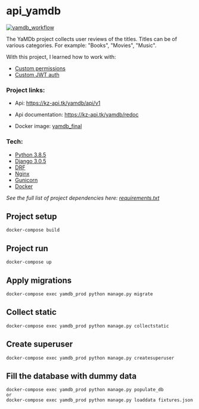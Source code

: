 # api_yamdb

[![yamdb_workflow](https://github.com/KirillZorikov/yamdb_final/workflows/yamdb_workflow/badge.svg)](https://github.com/KirillZorikov/yamdb_final/actions)

The YaMDb project collects user reviews of the titles. 
Titles can be of various categories. For example: "Books", "Movies", "Music".

With this project, I learned how to work with:

* [Custom permissions](https://github.com/KirillZorikov/yamdb_final/blob/master/api_users/permissions.py)
* [Custom JWT auth](https://github.com/KirillZorikov/yamdb_final/blob/master/api_users/views.py)

### Project links:

* Api: https://kz-api.tk/yamdb/api/v1

* Api documentation: https://kz-api.tk/yamdb/redoc

* Docker image:
[yamdb_final](https://hub.docker.com/repository/docker/kzorikov/yamdb_final)

### Tech:

* [Python 3.8.5](https://www.python.org/)
* [Django 3.0.5](https://www.djangoproject.com/) 
* [DRF](https://www.django-rest-framework.org/)
* [Nginx](https://www.nginx.com/)
* [Gunicorn](https://gunicorn.org/)
* [Docker](https://www.docker.com/)

*See the full list of project dependencies here: [requirements.txt](https://github.com/KirillZorikov/yamdb_final/blob/master/requirements.txt)*

## Project setup
```
docker-compose build
```

## Project run
```
docker-compose up
```

## Apply migrations
```
docker-compose exec yamdb_prod python manage.py migrate
```

## Collect static
```
docker-compose exec yamdb_prod python manage.py collectstatic
```

## Create superuser
```
docker-compose exec yamdb_prod python manage.py createsuperuser
```

## Fill the database with dummy data
```
docker-compose exec yamdb_prod python manage.py populate_db
or
docker-compose exec yamdb_prod python manage.py loaddata fixtures.json
```
